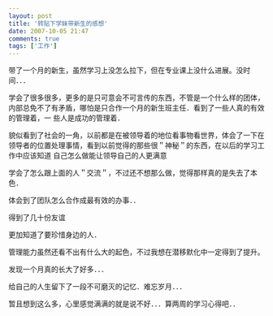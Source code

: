 ```yaml
---
layout: post
title: '转贴下学妹带新生的感想'
date: 2007-10-05 21:47
comments: true
tags: ['工作']
---
```


带了一个月的新生，虽然学习上没怎么拉下，但在专业课上没什么进展。没时间．．．

学会了很多很多，更多的是只可意会不可言传的东西，不管是一个什么样的团体，内部总免不了有矛盾，哪怕是只合作一个月的新生班主任．看到了一些人真的有效的管理着，一
些人是成功的管理着．

貌似看到了社会的一角，以前都是在被领导着的地位看事物看世界，体会了一下在领导者的位置处理事情，看到以前觉得的那些很＂神秘＂的东西，在以后的学习工作中应该知道
自己怎么做能让领导自己的人更满意

学会了怎么跟上面的人＂交流＂，不过还不想那么做，觉得那样真的是失去了本色．

体会到了团队怎么合作成最有效的办事．．

得到了几十份友谊

更加知道了要珍惜身边的人．

管理能力虽然还看不出有什么大的起色，不过我想在潜移默化中一定得到了提升。

发现一个月真的长大了好多．．．

给自己的人生留下了一段不可磨灭的记忆．难忘岁月．．．

暂且想到这么多，心里感觉满满的就是说不好．．．算两周的学习心得吧．．

